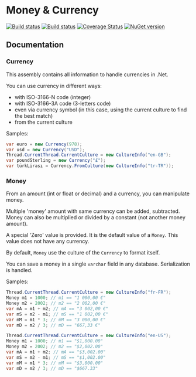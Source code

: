 # Money & Currency

[![Build status](https://lsquared.visualstudio.com/Money/_apis/build/status/Build%20and%20publish)](https://lsquared.visualstudio.com/Money/_build/latest?definitionId=2)
[![Build status](https://ci.appveyor.com/api/projects/status/6sew9s495hjd8h0d?svg=true)](https://ci.appveyor.com/project/LionelLalande/money)
[![Coverage Status](https://coveralls.io/repos/github/LsquaredTechnologies/Money/badge.svg?branch=master)](https://coveralls.io/github/LsquaredTechnologies/Money?branch=master)
[![NuGet version](https://buildstats.info/nuget/Lsquared.Extensions.Money)](https://www.nuget.org/packages/Lsquared.Extensions.money)

## Documentation

### Currency

This assembly contains all information to handle currencies in .Net.

You can use currency in different ways:

- with ISO-3166-N code (integer)
- with ISO-3166-3A code (3-letters code)
- even via currency symbol (in this case, using the current culture to find the best match)
- from the current culture

Samples:

```csharp
var euro = new Currency(978);
var usd = new Currency("USD");
Thread.CurrentThread.CurrentCulture = new CultureInfo("en-GB");
var poundSterling = new Currency("£");
var türkLirası = Currency.FromCulture(new CultureInfo("tr-TR"));
```

### Money

From an amount (int or float or decimal) and a currency, you can manipulate money.

Multiple 'money' amount with same currency can be added, subtracted.
Money can also be multiplied or divided by a constant (not another money amount).

A special 'Zero' value is provided. It is the default value of a `Money`.
This value does not have any currency.

By default, `Money` use the culture of the `Currency` to format itself.

You can save a money in a single `varchar` field in any database. Serialization is handled.

Samples:

```csharp
Thread.CurrentThread.CurrentCulture = new CultureInfo("fr-FR");
Money m1 = 1000; // m1 == "1 000,00 €"
Money m2 = 2002; // m2 == "2 002,00 €"
var mA = m1 + m2; // mA == "3 002,00 €"
var mS = m2 - m1; // mS == "1 002,00 €"
var mM = m1 * 3; // mM == "3 000,00 €"
var mD = m2 / 3; // mD == "667,33 €"
```

```csharp
Thread.CurrentThread.CurrentCulture = new CultureInfo("en-US");
Money m1 = 1000; // m1 == "$1,000.00"
Money m2 = 2002; // m2 == "$2,002.00"
var mA = m1 + m2; // mA == "$3,002.00"
var mS = m2 - m1; // mS == "$1,002.00"
var mM = m1 * 3; // mM == "$3,000.00"
var mD = m2 / 3; // mD == "$667.33"
```
